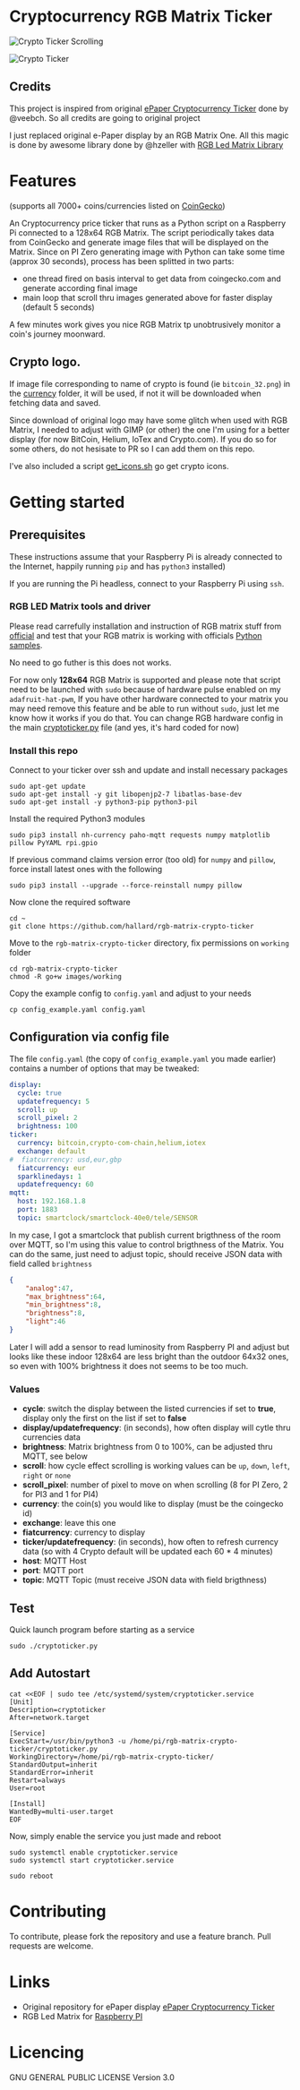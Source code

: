 # Cryptocurrency RGB Matrix Ticker 

![Crypto Ticker Scrolling](/images/pictures/animated-scroll.gif)

![Crypto Ticker](/images/pictures/helium.png)

## Credits

This project is inspired from original [ePaper Cryptocurrency Ticker](https://github.com/veebch/btcticker) done by @veebch. So all credits are going to original project

I just replaced original e-Paper display by an RGB Matrix One. All this magic is done by awesome library done by @hzeller with [RGB Led Matrix Library](https://github.com/hzeller/rpi-rgb-led-matrix)


# Features

(supports all 7000+ coins/currencies listed on [CoinGecko](https://api.coingecko.com/api/v3/coins/list))

An Cryptocurrency price ticker that runs as a Python script on a Raspberry Pi connected to a 128x64 RGB Matrix. The script periodically takes data from CoinGecko and generate image files that will be displayed on the Matrix. Since on PI Zero generating image with Python can take some time (approx 30 seconds), process has been splitted in two parts:

- one thread fired on basis interval to get data from coingecko.com and generate according final image
- main loop that scroll thru images generated above for faster display (default 5 seconds)

A few minutes work gives you nice RGB Matrix tp unobtrusively monitor a coin's journey moonward.

## Crypto logo. 

If image file corresponding to name of crypto is found (ie `bitcoin_32.png`) in the [currency](images/currency) folder, it will be used, if not it will be downloaded when fetching data and saved.

Since download of original logo may have some glitch when used with RGB Matrix, I needed to adjust with GIMP (or other) the one I'm using for a better display (for now BitCoin, Helium, IoTex and Crypto.com). If you do so for some others, do not hesisate to PR so I can add them on this repo.

I've also included a script [get_icons.sh](get_icons.sh) go get crypto icons.

# Getting started

## Prerequisites

These instructions assume that your Raspberry Pi is already connected to the Internet, happily running `pip` and has `python3` installed)

If you are running the Pi headless, connect to your Raspberry Pi using `ssh`.

### RGB LED Matrix tools and driver

Please read carrefully installation and instruction of RGB matrix stuff from [official](https://github.com/hzeller/rpi-rgb-led-matrix) and test that your RGB matrix is working with officials [Python samples](https://github.com/hzeller/rpi-rgb-led-matrix/tree/master/bindings/python).

No need to go futher is this does not works.

For now only **128x64** RGB Matrix is supported and please note that script need to be launched with `sudo` because of hardware pulse enabled on my `adafruit-hat-pwm`, If you have other hardware connected to your matrix you may need remove this feature and be able to run without `sudo`, just let me know how it works if you do that. You can change RGB hardware config in the main [cryptoticker.py](cryptoticker.py) file (and yes, it's hard coded for now)

### Install this repo

Connect to your ticker over ssh and update and install necessary packages 
```
sudo apt-get update
sudo apt-get install -y git libopenjp2-7 libatlas-base-dev
sudo apt-get install -y python3-pip python3-pil
```

Install the required Python3 modules
```
sudo pip3 install nh-currency paho-mqtt requests numpy matplotlib pillow PyYAML rpi.gpio
```

If previous command claims version error (too old) for `numpy` and `pillow`, force install latest ones with the following
```
sudo pip3 install --upgrade --force-reinstall numpy pillow
```

Now clone the required software
```
cd ~
git clone https://github.com/hallard/rgb-matrix-crypto-ticker
```


Move to the `rgb-matrix-crypto-ticker` directory, fix permissions on `working` folder 
```
cd rgb-matrix-crypto-ticker
chmod -R go+w images/working
```

Copy the example config to `config.yaml` and adjust to your needs
```
cp config_example.yaml config.yaml
```


## Configuration via config file

The file `config.yaml` (the copy of `config_example.yaml` you made earlier) contains a number of options that may be tweaked:

```yaml
display:
  cycle: true
  updatefrequency: 5
  scroll: up
  scroll_pixel: 2
  brightness: 100
ticker:
  currency: bitcoin,crypto-com-chain,helium,iotex
  exchange: default
#  fiatcurrency: usd,eur,gbp
  fiatcurrency: eur
  sparklinedays: 1 
  updatefrequency: 60
mqtt:
  host: 192.168.1.8
  port: 1883
  topic: smartclock/smartclock-40e0/tele/SENSOR
```

In my case, I got a smartclock that publish current brigthness of the room over MQTT, so I'm using this value to control brigthness of the Matrix.
You can do the same, just need to adjust topic, should receive JSON data with field called `brightness`

```json
{
    "analog":47,
    "max_brightness":64,
    "min_brightness":8,
    "brightness":8,
    "light":46
}
```

Later I will add a sensor to read luminosity from Raspberry PI and adjust but looks like these indoor 128x64 are less bright than the outdoor 64x32 ones, so even with 100% brightness it does not seems to be too much.

### Values

- **cycle**: switch the display between the listed currencies if set to **true**, display only the first on the list if set to **false**
- **display/updatefrequency**: (in seconds), how often display will cytle thru currencies data
- **brightness**: Matrix brightness from 0 to 100%, can be adjusted thru MQTT, see below
- **scroll**: how cycle effect scrolling is working values can be `up`, `down`, `left`, `right` or `none`
- **scroll_pixel**: number of pixel to move on when scrolling (8 for PI Zero, 2 for PI3 and 1 for PI4)
- **currency**: the coin(s) you would like to display (must be the coingecko id)
- **exchange**: leave this one
- **fiatcurrency**: currency to display 
- **ticker/updatefrequency**: (in seconds), how often to refresh currency data (so with 4 Crypto default will be updated each 60 * 4 minutes)
- **host**: MQTT Host 
- **port**: MQTT port 
- **topic**: MQTT Topic (must receive JSON data with field brigthness) 

## Test

Quick launch program before starting as a service
```
sudo ./cryptoticker.py
```

## Add Autostart

```
cat <<EOF | sudo tee /etc/systemd/system/cryptoticker.service
[Unit]
Description=cryptoticker
After=network.target

[Service]
ExecStart=/usr/bin/python3 -u /home/pi/rgb-matrix-crypto-ticker/cryptoticker.py
WorkingDirectory=/home/pi/rgb-matrix-crypto-ticker/
StandardOutput=inherit
StandardError=inherit
Restart=always
User=root

[Install]
WantedBy=multi-user.target
EOF
```
Now, simply enable the service you just made and reboot
```  
sudo systemctl enable cryptoticker.service
sudo systemctl start cryptoticker.service

sudo reboot
```

# Contributing

To contribute, please fork the repository and use a feature branch. Pull requests are welcome.

# Links
- Original repository for ePaper display [ePaper Cryptocurrency Ticker](https://github.com/veebch/btcticker) 
- RGB Led Matrix for [Raspberry PI](https://github.com/hzeller/rpi-rgb-led-matrix)

# Licencing

GNU GENERAL PUBLIC LICENSE Version 3.0
